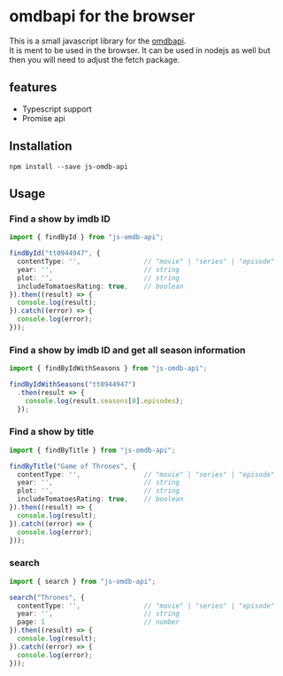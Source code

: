 # omdbapi for the browser
This is a small javascript library for the [omdbapi](http://www.omdbapi.com/).</br>
It is ment to be used in the browser. 
It can be used in nodejs as well but then you will need to adjust the fetch package.

## features
- Typescript support
- Promise api

## Installation
```
npm install --save js-omdb-api
```

## Usage
### Find a show by imdb ID
``` Typescript
import { findById } from "js-omdb-api";

findById("tt0944947", {
  contentType: '',                // "movie" | "series" | "episode"
  year: '',                       // string
  plot: '',                       // string
  includeTomatoesRating: true,    // boolean
}).then((result) => {
  console.log(result);
}).catch((error) => {
  console.log(error);
}));
```

### Find a show by imdb ID and get all season information
``` Typescript
import { findByIdWithSeasons } from "js-omdb-api";

findByIdWithSeasons("tt0944947")
  .then(result => {
    console.log(result.seasons[0].episodes);
  });
```

### Find a show by title
``` Typescript
import { findByTitle } from "js-omdb-api";

findByTitle("Game of Thrones", {
  contentType: '',                // "movie" | "series" | "episode"
  year: '',                       // string
  plot: '',                       // string
  includeTomatoesRating: true,    // boolean
}).then((result) => {
  console.log(result);
}).catch((error) => {
  console.log(error);
}));
```

### search
``` Typescript
import { search } from "js-omdb-api";

search("Thrones", {
  contentType: '',                // "movie" | "series" | "episode"
  year: '',                       // string
  page: 1                         // number
}).then((result) => {
  console.log(result);
}).catch((error) => {
  console.log(error);
}));
```
